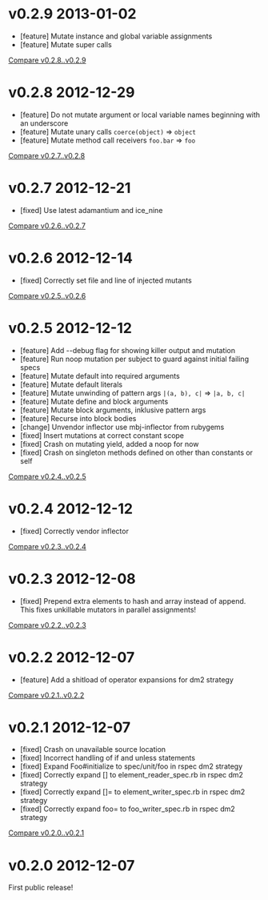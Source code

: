 # v0.2.9 2013-01-02

* [feature] Mutate instance and global variable assignments
* [feature] Mutate super calls

[Compare v0.2.8..v0.2.9](https://github.com/mbj/mutant/compare/v0.2.8...v0.2.9)

# v0.2.8 2012-12-29

* [feature] Do not mutate argument or local variable names beginning with an underscore
* [feature] Mutate unary calls ```coerce(object)``` => ```object```
* [feature] Mutate method call receivers ```foo.bar``` => ```foo```

[Compare v0.2.7..v0.2.8](https://github.com/mbj/mutant/compare/v0.2.7...v0.2.8)

# v0.2.7 2012-12-21

* [fixed] Use latest adamantium and ice_nine

[Compare v0.2.6..v0.2.7](https://github.com/mbj/mutant/compare/v0.2.6...v0.2.7)

# v0.2.6 2012-12-14

* [fixed] Correctly set file and line of injected mutants

[Compare v0.2.5..v0.2.6](https://github.com/mbj/mutant/compare/v0.2.5...v0.2.6)

# v0.2.5 2012-12-12

* [feature] Add --debug flag for showing killer output and mutation
* [feature] Run noop mutation per subject to guard against initial failing specs
* [feature] Mutate default into required arguments
* [feature] Mutate default literals
* [feature] Mutate unwinding of pattern args ```|(a, b), c|``` => ```|a, b, c|```
* [feature] Mutate define and block arguments
* [feature] Mutate block arguments, inklusive pattern args
* [feature] Recurse into block bodies
* [change] Unvendor inflector use mbj-inflector from rubygems
* [fixed] Insert mutations at correct constant scope
* [fixed] Crash on mutating yield, added a noop for now
* [fixed] Crash on singleton methods defined on other than constants or self

[Compare v0.2.4..v0.2.5](https://github.com/mbj/mutant/compare/v0.2.4...v0.2.5)

# v0.2.4 2012-12-12

* [fixed] Correctly vendor inflector

[Compare v0.2.3..v0.2.4](https://github.com/mbj/mutant/compare/v0.2.3...v0.2.4)

# v0.2.3 2012-12-08

* [fixed] Prepend extra elements to hash and array instead of append. This fixes unkillable mutators in parallel assignments!

[Compare v0.2.2..v0.2.3](https://github.com/mbj/mutant/compare/v0.2.2...v0.2.3)

# v0.2.2 2012-12-07

* [feature] Add a shitload of operator expansions for dm2 strategy

[Compare v0.2.1..v0.2.2](https://github.com/mbj/mutant/compare/v0.2.1...v0.2.2)

# v0.2.1 2012-12-07

* [fixed] Crash on unavailable source location
* [fixed] Incorrect handling of if and unless statements 
* [fixed] Expand Foo#initialize to spec/unit/foo in rspec dm2 strategy
* [fixed] Correctly expand [] to element_reader_spec.rb in rspec dm2 strategy
* [fixed] Correctly expand []= to element_writer_spec.rb in rspec dm2 strategy
* [fixed] Correctly expand foo= to foo_writer_spec.rb in rspec dm2 strategy

[Compare v0.2.0..v0.2.1](https://github.com/mbj/mutant/compare/v0.2.0...v0.2.1)

# v0.2.0 2012-12-07

First public release!
